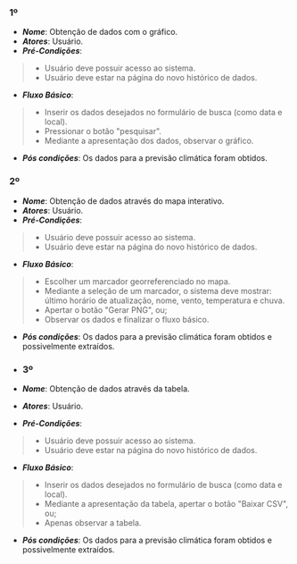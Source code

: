 ### 1º
- ***Nome***: Obtenção de dados com o gráfico.
- ***Atores***: Usuário.
- ***Pré-Condições***:
> - Usuário deve possuir acesso ao sistema.
> - Usuário deve estar na página do novo histórico de dados.

- ***Fluxo Básico***:
> - Inserir os dados desejados no formulário de busca (como data e local).
> - Pressionar o botão "pesquisar".
> - Mediante a apresentação dos dados, observar o gráfico.

- ***Pós condições***: Os dados para a previsão climática foram obtidos.

### 2º 
- ***Nome***: Obtenção de dados através do mapa interativo.
- ***Atores***: Usuário.
- ***Pré-Condições***:
> - Usuário deve possuir acesso ao sistema.
> - Usuário deve estar na página do novo histórico de dados.

- ***Fluxo Básico***:
> - Escolher um marcador georreferenciado no mapa.
> - Mediante a seleção de um marcador, o sistema deve mostrar: último horário de atualização, nome, vento, temperatura e chuva.
> - Apertar o botão "Gerar PNG", ou;
> - Observar os dados e finalizar o fluxo básico.
 
- ***Pós condições***: Os dados para a previsão climática foram obtidos e possivelmente extraídos.

- ### 3º 
- ***Nome***: Obtenção de dados através da tabela.
- ***Atores***: Usuário.
- ***Pré-Condições***:
> - Usuário deve possuir acesso ao sistema.
> - Usuário deve estar na página do novo histórico de dados.

- ***Fluxo Básico***:
> - Inserir os dados desejados no formulário de busca (como data e local).
> - Mediante a apresentação da tabela, apertar o botão "Baixar CSV", ou;
> - Apenas observar a tabela.
- ***Pós condições***: Os dados para a previsão climática foram obtidos e possivelmente extraídos.

